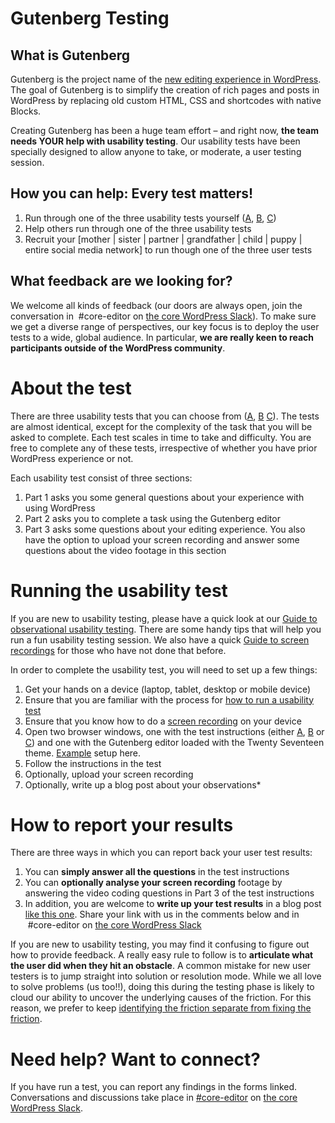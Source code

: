 # Gutenberg Testing

## **What is Gutenberg**

Gutenberg is the project name of the [new editing experience in WordPress](https://wordpress.github.io/gutenberg/). The goal of Gutenberg is to simplify the creation of rich pages and posts in WordPress by replacing old custom HTML, CSS and shortcodes with native Blocks.

Creating Gutenberg has been a huge team effort – and right now, **the team needs YOUR help with usability testing**. Our usability tests have been specially designed to allow anyone to take, or moderate, a user testing session.

## How you can help: Every test matters!

1.  Run through one of the three usability tests yourself ([A](https://wpusabilitytesting.polldaddy.com/s/gutenberg-flow-a), [B](https://wpusabilitytesting.polldaddy.com/s/gutenberg-flow-b), [C](https://wpusabilitytesting.polldaddy.com/s/gutenberg-flow-c))
2.  Help others run through one of the three usability tests
3.  Recruit your \[mother | sister | partner | grandfather | child | puppy | entire social media network\] to run though one of the three user tests

## What feedback are we looking for?

We welcome all kinds of feedback (our doors are always open, join the conversation in  #core\-editor on [the core WordPress Slack](https://make.wordpress.org/chat/)). To make sure we get a diverse range of perspectives, our key focus is to deploy the user tests to a wide, global audience. In particular, **we are really keen to reach participants outside of the WordPress community**.

# About the test

There are three usability tests that you can choose from ([A](https://wpusabilitytesting.polldaddy.com/s/gutenberg-flow-a), [B](https://wpusabilitytesting.polldaddy.com/s/gutenberg-flow-b) [C](https://wpusabilitytesting.polldaddy.com/s/gutenberg-flow-c)). The tests are almost identical, except for the complexity of the task that you will be asked to complete. Each test scales in time to take and difficulty. You are free to complete any of these tests, irrespective of whether you have prior WordPress experience or not.

Each usability test consist of three sections:

1.  Part 1 asks you some general questions about your experience with using WordPress
2.  Part 2 asks you to complete a task using the Gutenberg editor
3.  Part 3 asks some questions about your editing experience. You also have the option to upload your screen recording and answer some questions about the video footage in this section

# Running the usability test

If you are new to usability testing, please have a quick look at our [Guide to observational usability testing](https://make.wordpress.org/test/handbook/guide-to-observational-usability-testing/). There are some handy tips that will help you run a fun usability testing session. We also have a quick [Guide to screen recordings](https://make.wordpress.org/test/handbook/guide-to-screen-recording-for-usability-testing/) for those who have not done that before.

In order to complete the usability test, you will need to set up a few things:

1.  Get your hands on a device (laptop, tablet, desktop or mobile device)
2.  Ensure that you are familiar with the process for [how to run a usability test](https://make.wordpress.org/test/handbook/guide-to-observational-usability-testing/)
3.  Ensure that you know how to do a [screen recording](https://make.wordpress.org/test/handbook/guide-to-screen-recording-for-usability-testing/) on your device
4.  Open two browser windows, one with the test instructions (either [A](https://wpusabilitytesting.polldaddy.com/s/gutenberg-flow-a), [B](https://wpusabilitytesting.polldaddy.com/s/gutenberg-flow-b) or [C](https://wpusabilitytesting.polldaddy.com/s/gutenberg-flow-c)) and one with the Gutenberg editor loaded with the Twenty Seventeen theme. [Example](https://www.youtube.com/watch?v=vjXhEOFrTkQ) setup here.
5.  Follow the instructions in the test
6.  Optionally, upload your screen recording
7.  Optionally, write up a blog post about your observations\*

# How to report your results

There are three ways in which you can report back your user test results:

1.  You can **simply answer all the questions** in the test instructions
2.  You can **optionally analyse your screen recording** footage by answering the video coding questions in Part 3 of the test instructions
3.  In addition, you are welcome to **write up your test results** in a blog post [like this one](https://make.wordpress.org/design/2017/04/27/user-testing-the-gutenberg-editor/). Share your link with us in the comments below and in  #core-editor on [the core WordPress Slack](https://make.wordpress.org/chat/)

If you are new to usability testing, you may find it confusing to figure out how to provide feedback. A really easy rule to follow is to **articulate what the user did when they hit an obstacle**. A common mistake for new user testers is to jump straight into solution or resolution mode. While we all love to solve problems (us too!!), doing this during the testing phase is likely to cloud our ability to uncover the underlying causes of the friction. For this reason, we prefer to keep [identifying the friction separate from fixing the friction](https://make.wordpress.org/test/handbook/guide-to-observational-usability-testing/).

# Need help? Want to connect?

If you have run a test, you can report any findings in the forms linked. Conversations and discussions take place in [#core-editor](https://make.wordpress.org/test/tag/core-editor/) on [the core WordPress Slack](https://make.wordpress.org/chat/).